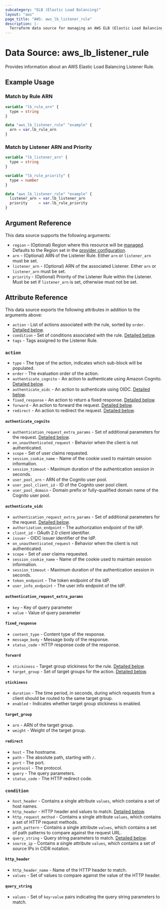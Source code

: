 ```yaml
---
subcategory: "ELB (Elastic Load Balancing)"
layout: "aws"
page_title: "AWS: aws_lb_listener_rule"
description: |-
  Terraform data source for managing an AWS ELB (Elastic Load Balancing) Listener Rule.
---
```


# Data Source: aws_lb_listener_rule

Provides information about an AWS Elastic Load Balancing Listener Rule.

## Example Usage

### Match by Rule ARN

```terraform
variable "lb_rule_arn" {
  type = string
}

data "aws_lb_listener_rule" "example" {
  arn = var.lb_rule_arn
}
```

### Match by Listener ARN and Priority

```terraform
variable "lb_listener_arn" {
  type = string
}

variable "lb_rule_priority" {
  type = number
}

data "aws_lb_listener_rule" "example" {
  listener_arn = var.lb_listener_arn
  priority     = var.lb_rule_priority
}
```

## Argument Reference

This data source supports the following arguments:

* `region` – (Optional) Region where this resource will be [managed](https://docs.aws.amazon.com/general/latest/gr/rande.html#regional-endpoints). Defaults to the Region set in the [provider configuration](https://registry.terraform.io/providers/hashicorp/aws/latest/docs#aws-configuration-reference).
* `arn` - (Optional) ARN of the Listener Rule.
  Either `arn` or `listener_arn` must be set.
* `listener_arn` - (Optional) ARN of the associated Listener.
  Either `arn` or `listener_arn` must be set.
* `priority` - (Optional) Priority of the Listener Rule within the Listener.
  Must be set if `listener_arn` is set, otherwise must not be set.

## Attribute Reference

This data source exports the following attributes in addition to the arguments above:

* `action` - List of actions associated with the rule, sorted by `order`.
  [Detailed below](#action).
* `condition` - Set of conditions associated with the rule.
  [Detailed below](#condition).
* `tags` - Tags assigned to the Listener Rule.

### `action`

* `type` - The type of the action, indicates which sub-block will be populated.
* `order` - The evaluation order of the action.
* `authenticate_cognito` - An action to authenticate using Amazon Cognito.
  [Detailed below](#authenticate_cognito).
* `authenticate_oidc` - An action to authenticate using OIDC.
  [Detailed below](#authenticate_oidc).
* `fixed_response` - An action to return a fixed response.
  [Detailed below](#fixed_response).
* `forward` - An action to forward the request.
  [Detailed below](#forward).
* `redirect` - An action to redirect the request.
  [Detailed below](#redirect).

#### `authenticate_cognito`

* `authentication_request_extra_params` - Set of additional parameters for the request.
  [Detailed below](#authentication_request_extra_params).
* `on_unauthenticated_request` - Behavior when the client is not authenticated.
* `scope` - Set of user claims requested.
* `session_cookie_name` - Name of the cookie used to maintain session information.
* `session_timeout` - Maximum duration of the authentication session in seconds.
* `user_pool_arn` - ARN of the Cognito user pool.
* `user_pool_client_id` - ID of the Cognito user pool client.
* `user_pool_domain` - Domain prefix or fully-qualified domain name of the Cognito user pool.

#### `authenticate_oidc`

* `authentication_request_extra_params` - Set of additional parameters for the request.
  [Detailed below](#authentication_request_extra_params).
* `authorization_endpoint` -  The authorization endpoint of the IdP.
* `client_id` - OAuth 2.0 client identifier.
* `issuer` - OIDC issuer identifier of the IdP.
* `on_unauthenticated_request` - Behavior when the client is not authenticated.
* `scope` - Set of user claims requested.
* `session_cookie_name` - Name of the cookie used to maintain session information.
* `session_timeout` - Maximum duration of the authentication session in seconds.
* `token_endpoint` - The token endpoint of the IdP.
* `user_info_endpoint` - The user info endpoint of the IdP.

#### `authentication_request_extra_params`

* `key` - Key of query parameter
* `value` - Value of query parameter

#### `fixed_response`

* `content_type` - Content type of the response.
* `message_body` - Message body of the response.
* `status_code` - HTTP response code of the response.

#### `forward`

* `stickiness` - Target group stickiness for the rule.
  [Detailed below](#stickiness).
* `target_group` - Set of target groups for the action.
  [Detailed below](#target_group).

#### `stickiness`

* `duration` - The time period, in seconds, during which requests from a client should be routed to the same target group.
* `enabled` - Indicates whether target group stickiness is enabled.

#### `target_group`

* `arn` - ARN of the target group.
* `weight` - Weight of the target group.

#### `redirect`

* `host` - The hostname.
* `path` - The absolute path, starting with `/`.
* `port` - The port.
* `protocol` - The protocol.
* `query` - The query parameters.
* `status_code` - The HTTP redirect code.

### `condition`

* `host_header` - Contains a single attribute `values`, which contains a set of host names.
* `http_header` - HTTP header and values to match.
  [Detailed below](#http_header).
* `http_request_method` - Contains a single attribute `values`, which contains a set of HTTP request methods.
* `path_pattern` - Contains a single attribute `values`, which contains a set of path patterns to compare against the request URL.
* `query_string` - Query string parameters to match.
  [Detailed below](#query_string).
* `source_ip` - Contains a single attribute `values`, which contains a set of source IPs in CIDR notation.

#### `http_header`

* `http_header_name` - Name of the HTTP header to match.
* `values` - Set of values to compare against the value of the HTTP header.

#### `query_string`

* `values` - Set of `key`-`value` pairs indicating the query string parameters to match.
